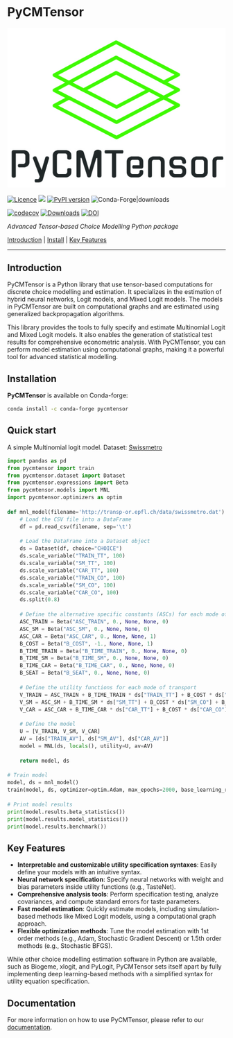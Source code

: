 # PyCMTensor

![PyCMTensor](docs/assets/img/logo.jpg)

[![Licence](https://img.shields.io/badge/Licence-MIT-blue)](about/licence.md)
![](https://img.shields.io/pypi/pyversions/pycmtensor) 
[![PyPI version](https://badge.fury.io/py/pycmtensor.svg)](https://badge.fury.io/py/pycmtensor) 
![Conda-Forge|downloads](https://img.shields.io/conda/d/conda-forge/pycmtensor)

[![codecov](https://codecov.io/gh/mwong009/pycmtensor/branch/master/graph/badge.svg?token=LFwgggDyjS)](https://codecov.io/gh/mwong009/pycmtensor) 
[![Downloads](https://static.pepy.tech/personalized-badge/pycmtensor?period=month&units=international_system&left_color=grey&right_color=orange&left_text=downloads/month)](https://pepy.tech/project/pycmtensor) 
[![DOI](https://zenodo.org/badge/460802394.svg)](https://zenodo.org/badge/latestdoi/460802394)

*Advanced Tensor-based Choice Modelling Python package*

[Introduction](#introduction) | [Install](#installation) | [Key Features](#key-features)

---

## Introduction

PyCMTensor is a Python library that use tensor-based computations for discrete choice modelling and estimation. It specializes in the estimation of hybrid neural networks, Logit models, and Mixed Logit models. The models in PyCMTensor are built on computational graphs and are estimated using generalized backpropagation algorithms.

This library provides the tools to fully specify and estimate Multinomial Logit and Mixed Logit models. It also enables the generation of statistical test results for comprehensive econometric analysis. With PyCMTensor, you can perform model estimation using computational graphs, making it a powerful tool for advanced statistical modelling.

## Installation

**PyCMTensor** is available on Conda-forge:

```bash
conda install -c conda-forge pycmtensor
```

## Quick start

A simple Multinomial logit model. Dataset: [Swissmetro](http://transp-or.epfl.ch/data/swissmetro.dat)

```python
import pandas as pd
from pycmtensor import train
from pycmtensor.dataset import Dataset
from pycmtensor.expressions import Beta
from pycmtensor.models import MNL
import pycmtensor.optimizers as optim

def mnl_model(filename='http://transp-or.epfl.ch/data/swissmetro.dat'):
    # Load the CSV file into a DataFrame
    df = pd.read_csv(filename, sep='\t')

    # Load the DataFrame into a Dataset object
    ds = Dataset(df, choice="CHOICE")
    ds.scale_variable("TRAIN_TT", 100)
    ds.scale_variable("SM_TT", 100)
    ds.scale_variable("CAR_TT", 100)
    ds.scale_variable("TRAIN_CO", 100)
    ds.scale_variable("SM_CO", 100)
    ds.scale_variable("CAR_CO", 100)
    ds.split(0.8)

    # Define the alternative specific constants (ASCs) for each mode of transport
    ASC_TRAIN = Beta("ASC_TRAIN", 0., None, None, 0)
    ASC_SM = Beta("ASC_SM", 0., None, None, 0)
    ASC_CAR = Beta("ASC_CAR", 0., None, None, 1)
    B_COST = Beta("B_COST", -1., None, None, 1)
    B_TIME_TRAIN = Beta("B_TIME_TRAIN", 0., None, None, 0)
    B_TIME_SM = Beta("B_TIME_SM", 0., None, None, 0)
    B_TIME_CAR = Beta("B_TIME_CAR", 0., None, None, 0)
    B_SEAT = Beta("B_SEAT", 0., None, None, 0)

    # Define the utility functions for each mode of transport
    V_TRAIN = ASC_TRAIN + B_TIME_TRAIN * ds["TRAIN_TT"] + B_COST * ds["TRAIN_CO"]
    V_SM = ASC_SM + B_TIME_SM * ds["SM_TT"] + B_COST * ds["SM_CO"] + B_SEAT * ds["SM_SEATS"]
    V_CAR = ASC_CAR + B_TIME_CAR * ds["CAR_TT"] + B_COST * ds["CAR_CO"]

    # Define the model
    U = [V_TRAIN, V_SM, V_CAR]
    AV = [ds["TRAIN_AV"], ds["SM_AV"], ds["CAR_AV"]]
    model = MNL(ds, locals(), utility=U, av=AV)
    
    return model, ds

# Train model
model, ds = mnl_model()
train(model, ds, optimizer=optim.Adam, max_epochs=2000, base_learning_rate=0.1, convergence_threshold=1e-3)

# Print model results
print(model.results.beta_statistics())
print(model.results.model_statistics())
print(model.results.benchmark())
```

## Key Features

- **Interpretable and customizable utility specification syntaxes**: Easily define your models with an intuitive syntax.
- **Neural network specification**: Specify neural networks with weight and bias parameters inside utility functions (e.g., TasteNet).
- **Comprehensive analysis tools**: Perform specification testing, analyze covariances, and compute standard errors for taste parameters.
- **Fast model estimation**: Quickly estimate models, including simulation-based methods like Mixed Logit models, using a computational graph approach.
- **Flexible optimization methods**: Tune the model estimation with 1st order methods (e.g., Adam, Stochastic Gradient Descent) or 1.5th order methods (e.g., Stochastic BFGS).

While other choice modelling estimation software in Python are available, such as Biogeme, xlogit, and PyLogit, PyCMTensor sets itself apart by fully implementing deep learning-based methods with a simplified syntax for utility equation specification.

## Documentation

For more information on how to use PyCMTensor, please refer to our [documentation](link-to-documentation).